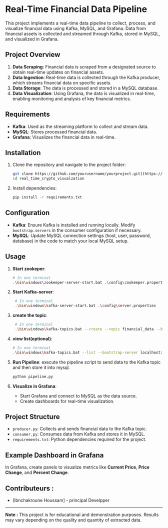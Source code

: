 # Real-Time Financial Data Pipeline

This project implements a real-time data pipeline to collect, process, and visualize financial data using Kafka, MySQL, and Grafana. Data from financial assets is collected and streamed through Kafka, stored in MySQL, and visualized in Grafana.

## Project Overview
1. **Data Scraping**: Financial data is scraped from a designated source to obtain real-time updates on financial assets.
2. **Data Ingestion**: Real-time data is collected through the Kafka producer, which streams financial data on specific assets.
3. **Data Storage**: The data is processed and stored in a MySQL database.
4. **Data Visualization**: Using Grafana, the data is visualized in real-time, enabling monitoring and analysis of key financial metrics.

## Requirements

- **Kafka**: Used as the streaming platform to collect and stream data.
- **MySQL**: Stores processed financial data.
- **Grafana**: Visualizes the financial data in real-time.

## Installation

1. Clone the repository and navigate to the project folder:
    ```bash
    git clone https://github.com/yourusername/yourproject.git](https://github.com/Houssam-Ibnchakroune/real_time_crypto_visualzation.git
    cd real_time_crypto_visualzation
    ```

2. Install dependencies:
    ```bash
    pip install -r requirements.txt
    ```

## Configuration

- **Kafka**: Ensure Kafka is installed and running locally. Modify `bootstrap.servers` in the consumer configuration if necessary.
- **MySQL**: Update MySQL connection settings (host, user, password, database) in the code to match your local MySQL setup.

## Usage

1. **Start zookeper**:
    ```bash
    # In one terminal
    .\bin\windows\zookeeper-server-start.bat .\config\zookeeper.properties
    ```
    
2. **Start Kafka-server**:
   ```bash
    # In one terminal
    .\bin\windows\kafka-server-start.bat .\config\server.properties
    ```
   
3. **create the topic**:
   ```bash
    # In one terminal
    .\bin\windows\kafka-topics.bat --create --topic financial_data --bootstrap-server localhost:9092
   ```
   
4. **view list(optional)**:
    ```bash
    # In one terminal
    .\bin\windows\kafka-topics.bat --list --bootstrap-server localhost:9092
    ```
    
5. **Run Pipeline**: execute the pipeline script to send data to the Kafka topic and then store it into mysql.
    ```bash
    python pipeline.py
    ```
    
6. **Visualize in Grafana**:
    - Start Grafana and connect to MySQL as the data source.
    - Create dashboards for real-time visualization.

## Project Structure

- `producer.py`: Collects and sends financial data to the Kafka topic.
- `consumer.py`: Consumes data from Kafka and stores it in MySQL.
- `requirements.txt`: Python dependencies required for the project.

## Example Dashboard in Grafana

In Grafana, create panels to visualize metrics like **Current Price**, **Price Change**, and **Percent Change**.



## Contributeurs :
- [Ibnchakroune Houssam] -  principal Develpper

---

**Note :** This project is for educational and demonstration purposes. Results may vary depending on the quality and quantity of extracted data.
